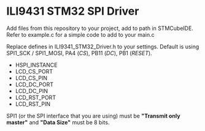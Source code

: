 # ILI9431 STM32 SPI Driver
Add files from this repository to your project, add to path in STMCubeIDE.
Refer to example.c for a simple code to add to your main.c

Replace defines in ILI9341_STM32_Driver.h to your settings. 
Default is using SPI1_SCK / SPI1_MOSI, PA4 (*CS*), PB11 (*DC*), PB1 (*RESET*). 
- HSPI_INSTANCE
- LCD_CS_PORT
- LCD_CS_PIN
- LCD_DC_PORT
- LCD_DC_PIN
- LCD_RST_PORT
- LCD_RST_PIN

SPI1 (or the SPI interface that you are using) must be **"Transmit only master"** and **"Data Size"** must be 8 bits.
